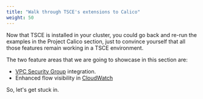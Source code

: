 ```yaml
---
title: "Walk through TSCE's extensions to Calico"
weight: 50
---
```

Now that TSCE is installed in your cluster, you could go back and re-run the examples in the Project Calico section, just to convince yourself that all those features remain working in a TSCE environment.

The two feature areas that we are going to showcase in this section are:

* [VPC Security Group](https://docs.aws.amazon.com/vpc/latest/userguide/VPC_SecurityGroups.html) integration.
* Enhanced flow visibility in [CloudWatch](https://aws.amazon.com/cloudwatch/)

So, let's get stuck in.

